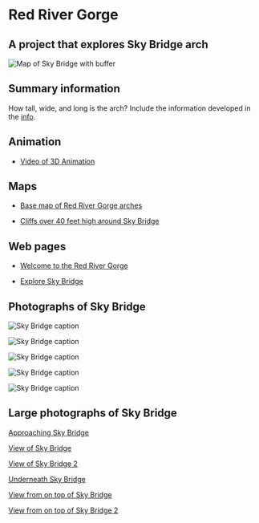 # Red River Gorge

## A project that explores Sky Bridge arch

![Map of Sky Bridge with buffer](images/Map_RedRiver_3D.jpg)

## Summary information

How tall, wide, and long is the arch? Include the information developed in the [info](info/readme.md).

## Animation

* [Video of 3D Animation](https://youtu.be/iIf4jES8OP0)

## Maps

* [Base map of Red River Gorge arches](basemaps/rrg.pdf)

* [Cliffs over 40 feet high around Sky Bridge](#) <!-- This needs to be created from lab 7. -->

## Web pages

* [Welcome to the Red River Gorge](https://clcpm.github.io/rrg/)

* [Explore Sky Bridge](#) <!-- This needs to be created from lab 8. -->

## Photographs of Sky Bridge

![Sky Bridge caption](images/approaching_skybridge.jpg)

![Sky Bridge caption](images/on_top_skybridge_01.jpg)

![Sky Bridge caption](images/on_top_skybridge_02.jpg)

![Sky Bridge caption](images/view_of_sky_bridge_01.jpg)

![Sky Bridge caption](images/view_of_sky_bridge_02.jpg)


## Large photographs of  Sky Bridge

[Approaching Sky Bridge](images/20181210_141435.jpg)

[View of Sky Bridge](images/20181210_144015.jpg)

[View of Sky Bridge 2](images/20181210_144035.jpg)

[Underneath Sky Bridge](images/20181210_144058.jpg)

[View from on top of Sky Bridge](images/20181210_144204%20(1).jpg)

[View from on top of Sky Bridge 2](images/20181210_141729.jpg)
